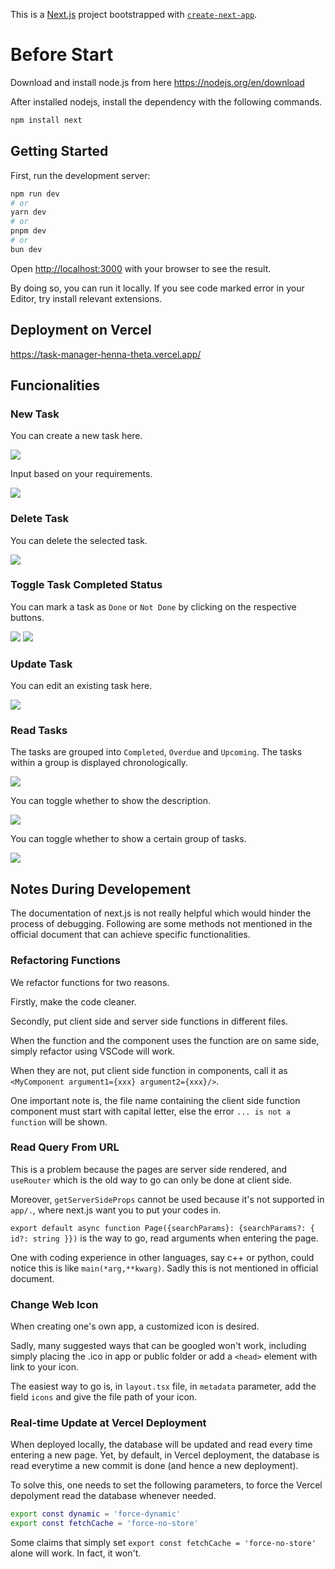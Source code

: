 This is a [Next.js](https://nextjs.org/) project bootstrapped with [`create-next-app`](https://github.com/vercel/next.js/tree/canary/packages/create-next-app).

# Before Start
Download and install node.js from here
https://nodejs.org/en/download

After installed nodejs, install the dependency with the following commands.
```bash
npm install next
```
## Getting Started

First, run the development server:

```bash
npm run dev
# or
yarn dev
# or
pnpm dev
# or
bun dev
```

Open [http://localhost:3000](http://localhost:3000) with your browser to see the result.

By doing so, you can run it locally. If you see code marked error in your Editor, try install relevant extensions.

## Deployment on Vercel
https://task-manager-henna-theta.vercel.app/

## Funcionalities
### New Task
You can create a new task here.

![](image.png)

Input based on your requirements.

![](image-1.png)

### Delete Task
You can delete the selected task. 

![](image-2.png)

### Toggle Task Completed Status
You can mark a task as `Done` or `Not Done` by clicking on the respective buttons.

![](image-3.png)
![](image-4.png)

### Update Task
You can edit an existing task here.

![](image-5.png)

### Read Tasks
The tasks are grouped into `Completed`, `Overdue` and `Upcoming`. The tasks within a group is displayed chronologically.

![](image-6.png)

You can toggle whether to show the description.

![](image-7.png)

You can toggle whether to show a certain group of tasks.

![](image-8.png)

## Notes During Developement

The documentation of next.js is not really helpful which would hinder the process of debugging. Following are some methods not mentioned in the official document that can achieve specific functionalities.

### Refactoring Functions
We refactor functions for two reasons.

Firstly, make the code cleaner.

Secondly, put client side and server side functions in different files.

When the function and the component uses the function are on same side, simply refactor using VSCode will work.

When they are not, put client side function in components, call it as `<MyComponent argument1={xxx} argument2={xxx}/>`.

One important note is, the file name containing the client side function component must start with capital letter, else the error `... is not a function` will be shown.

### Read Query From URL
This is a problem because the pages are server side rendered, and `useRouter` which is the old way to go can only be done at client side.

Moreover, `getServerSideProps` cannot be used because it's not supported in `app/.`, where next.js want you to put your codes in.

`export default async function Page({searchParams}: {searchParams?: { id?: string }})` is the way to go, read arguments when entering the page.

One with coding experience in other languages, say c++ or python, could notice this is like `main(*arg,**kwarg)`. Sadly this is not mentioned in official document.

### Change Web Icon
When creating one's own app, a customized icon is desired.

Sadly, many suggested ways that can be googled won't work, including simply placing the .ico in app or public folder or add a `<head>` element with link to your icon.

The easiest way to go is, in `layout.tsx` file, in `metadata` parameter, add the field `icons` and give the file path of your icon. 

### Real-time Update at Vercel Deployment
When deployed locally, the database will be updated and read every time entering a new page. Yet, by default, in Vercel deployment, the database is read everytime a new commit is done (and hence a new deployment).

To solve this, one needs to set the following parameters, to force the Vercel depolyment read the database whenever needed.
```bash
export const dynamic = 'force-dynamic'
export const fetchCache = 'force-no-store'
```
Some claims that simply set `export const fetchCache = 'force-no-store'` alone will work. In fact, it won't.